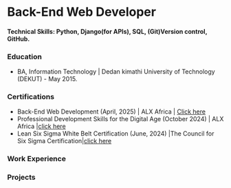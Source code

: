 # Back-End Web Developer

#### Technical Skills: Python, Django(for APIs), SQL, (Git)Version control, GitHub. 


### Education 
* BA, Information Technology | Dedan kimathi University of Technology (DEKUT) - May 2015.

### Certifications 
* Back-End Web Development (April, 2025) | ALX Africa | [Click here](https://savanna.alxafrica.com/certificates/nSHTzh2pZR)
* Professional Development Skills for the Digital Age (October 2024) | ALX Africa |[click here](https://intranet.alxswe.com/certificates/fCSYxMJrR5)
* Lean Six Sigma White Belt Certification (June, 2024) |The Council for Six Sigma Certification|[click here](https://cmkr.co/pdf/downloads/?certificate_id=61902&sid=91321329&nrg_id=1440777&test_id=2199131&aid=5492777&utype=SD&cert_token=82b66799b2fc05df92957d87196e501b&tprtoken=9XVA)

### Work Experience 



### Projects
